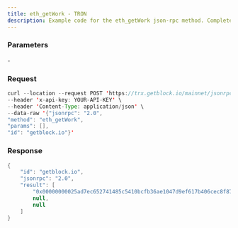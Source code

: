 ```yaml
---
title: eth_getWork - TRON
description: Example code for the eth_getWork json-rpc method. Сomplete guide on how to use eth_getWork json-rpc in GetBlock.io Web3 documentation.
---
```


### Parameters


\-

### Request

``` java
curl --location --request POST 'https://trx.getblock.io/mainnet/jsonrpc' \
--header 'x-api-key: YOUR-API-KEY' \
--header 'Content-Type: application/json' \
--data-raw '{"jsonrpc": "2.0",
"method": "eth_getWork",
"params": [],
"id": "getblock.io"}'
```

###  Response

``` java
{
    "id": "getblock.io",
    "jsonrpc": "2.0",
    "result": [
        "0x00000000025ad7ec652741485c5410bcfb36ae1047d9ef617b406cec8f87f3c6",
        null,
        null
    ]
}
```

